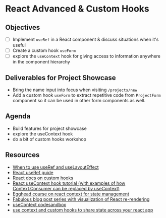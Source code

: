 # React Advanced & Custom Hooks

## Objectives

- [ ] Implement `useRef` in a React component & discuss situations when it's useful
- [ ] Create a custom hook `useForm`
- [ ] explore the `useContext` hook for giving access to information anywhere in the component hierarchy

## Deliverables for Project Showcase

- Bring the name input into focus when visiting `/projects/new`
- Add a custom hook `useForm` to extract repetitive code from `ProjectForm` component so it can be used in other form components as well.

## Agenda

- Build features for project showcase
- explore the useContext hook
- do a bit of custom hooks workshop

## Resources

- [When to use useRef and useLayoutEffect](https://linguinecode.com/post/when-to-use-useref-and-uselayouteffect)
- [React useRef guide](https://dmitripavlutin.com/react-useref-guide/)
- [React docs on custom hooks](https://reactjs.org/docs/hooks-custom.html)
- [React useContext hook tutorial (with examples of how Context.Consumer can be replaced by useContext)](https://daveceddia.com/usecontext-hook/)
- [Egghead course on react context for state management](https://egghead.io/courses/react-context-for-state-management)
- [Fabulous blog post series with visualization of React re-rendering](https://alexsidorenko.com/blog/react-render-always-rerenders/)
- [useContext codesandbox](https://codesandbox.io/s/react-context-api-example-with-hooks-l3zen6?file=/src/index.js)
- [use context and custom hooks to share state across your react app](https://fatmali.medium.com/use-context-and-custom-hooks-to-share-user-state-across-your-react-app-ad7476baaf32)